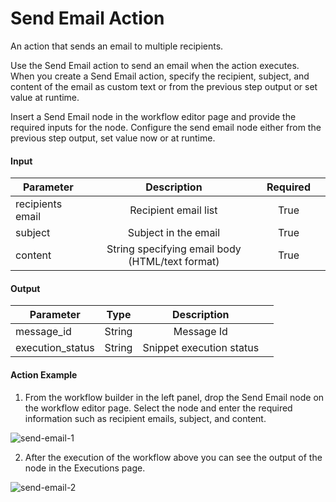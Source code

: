 # Send Email Action 

An action that sends an email to multiple recipients. 

Use the Send Email action to send an email when the action executes. When you create a Send Email action, specify the recipient, subject, and content of the email as custom text or from the previous step output or set value at runtime. 

Insert a Send Email node in the workflow editor page and provide the required inputs for the node. Configure the send email node either from the previous step output, set value now or at runtime. 

#### Input

|       Parameter         |                        Description                   |      Required  |   |
|-------------------------|:----------------------------------------------------:|:--------------:|---|
|      recipients email   |     Recipient email list                             |     True       |   |
|      subject            |     Subject in the email                             |     True       |   |
|      content            |     String specifying email body (HTML/text format)  |     True       |   |

#### Output

|       Parameter        |       Type  |             Description        |   |
|------------------------|:-----------:|:------------------------------:|---|
|      message_id        |     String  |     Message Id                 |   |
|      execution_status  |     String  |     Snippet execution status   |   |

#### Action Example 

1. From the workflow builder in the left panel, drop the Send Email node on the workflow editor page. Select the node and enter the required information such as recipient emails, subject, and content.  

![send-email-1](https://github.com/spotinst/help/assets/106514736/56f04965-264b-49ed-81d6-126fe393439b)

2. After the execution of the workflow above you can see the output of the node in the Executions page.  

![send-email-2](https://github.com/spotinst/help/assets/106514736/811b72f2-8ace-41b0-9249-44f57e03b583)
